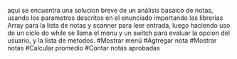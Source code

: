 aqui se encuentra una solucion breve de un análisis basaico de notas, usando los parametros descritos en el enunciado importando las librerias Array para la lista de notas  y scanner para leer entrada, luego haciendo uso de un ciclo do while se llama el menu y un switch para evaluar la opcion del usuario, y la lista de metodos.
#Mostrar menú
#Agtregar nota
#Mostrar notas
#Calcular promedio
#Contar notas aprobadas
#
